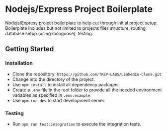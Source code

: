 # Nodejs/Express Project Boilerplate

Nodejs/Express project boilerplate to help cut through initial project setup. Boilerplate includes but not limited to projects files structure, routing, database setup (using mongoose), testing.

## Getting Started

### Installation

- Clone the repository: `https://github.com/TREP-LABS/LinkedIn-Clone.git`
- Change into the directory of the project.
- Use `npm install` to install all dependency packages.
- Create a `.env` file in the root folder to provide all the needed environment variables as specified in `.env.example`
- Use `npm run dev` to start development server.

### Testing

- Run `npm run test:integration` to execute the integration tests.
